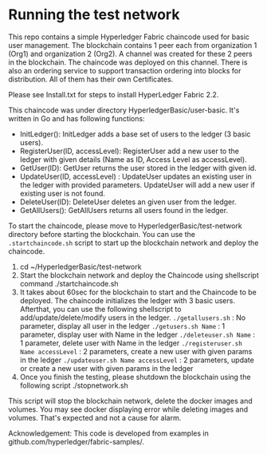 # Running the test network

This repo contains a simple Hyperledger Fabric chaincode used for basic user management. The blockchain contains 1 peer each from organization 1 (Org1) and organization 2 (Org2). A channel was created for these 2 peers in the blockchain. The chaincode was deployed on this channel. There is also an ordering service to support transaction ordering into blocks for distribution. All of them has their own Certificates.

Please see Install.txt for steps to install HyperLedger Fabric 2.2.

This chaincode was under directory HyperledgerBasic/user-basic. It's written in Go and has following functions:
- InitLedger(): InitLedger adds a base set of users to the ledger (3 basic users).
- RegisterUser(ID, accessLevel): RegisterUser add a new user to the ledger with given details (Name as ID, Access Level as accessLevel).
- GetUser(ID): GetUser returns the user stored in the ledger with given id.
- UpdateUser(ID, accessLevel) : UpdateUser updates an existing user in the ledger with provided parameters. UpdateUser will add a new user if existing user is not found.
- DeleteUser(ID): DeleteUser deletes an given user from the ledger.
- GetAllUsers(): GetAllUsers returns all users found in the ledger.

To start the chaincode, please move to HyperledgerBasic/test-network directory before starting the blockchain. 
You can use the `.startchaincode.sh` script to start up the blockchain network and deploy the chaincode.

1. cd ~/HyperledgerBasic/test-network
2. Start the blockchain network and deploy the Chaincode using shellscript command
./startchaincode.sh
3. It takes about 60sec for the blockchain to start and the Chaincode to be deployed. The chaincode initializes the ledger with 3 basic users. Afterthat, you can use the following shellscript to add/update/delete/modify users in the ledger.
`./getallusers.sh` 	: No parameter, display all user in the ledger
`./getusers.sh Name` 	: 1 parameter, display user with Name in the ledger
`./deleteuser.sh Name` 	: 1 parameter, delete user with Name in the ledger
`./registeruser.sh Name accessLevel` : 2 parameters, create a new user with given params in the ledger
`./updateuser.sh Name accessLevel` : 2 parameters, update or create a new user with given params  in the ledger
4. Once you finish the testing, please shutdown the blockchain using the following script
./stopnetwork.sh

This script will stop the blockchain network, delete the docker images and volumes. You may see docker displaying error while deleting images and volumes. That's expected and not a cause for alarm.

Acknowledgement: This code is developed from examples in github.com/hyperledger/fabric-samples/.

